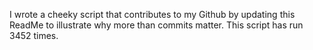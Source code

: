 I wrote a cheeky script that contributes to my Github by updating this ReadMe to illustrate why more than commits matter. This script has run 3452 times.